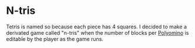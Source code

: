 # N-tris

Tetris is named so because each piece has 4 squares. I decided to make a derivated game called "n-tris"
when the number of blocks per [Polyomino](https://en.wikipedia.org/wiki/Polyomino#Enumeration_of_polyominoes)
is editable by the player as the game runs.
